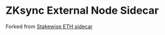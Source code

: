 # ZKsync External Node Sidecar

Forked from [Stakewise ETH sidecar](https://github.com/stakewise/ethnode-sidecar/)



